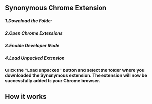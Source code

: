 ## Synonymous Chrome Extension
##### 1.Download the Folder
##### 2.Open Chrome Extensions
##### 3.Enable Developer Mode
##### 4.Load Unpacked Extension
#### Click the "Load unpacked" button and select the folder where you downloaded the Synonymous extension. The extension will now be successfully added to your Chrome browser.

## How it works
